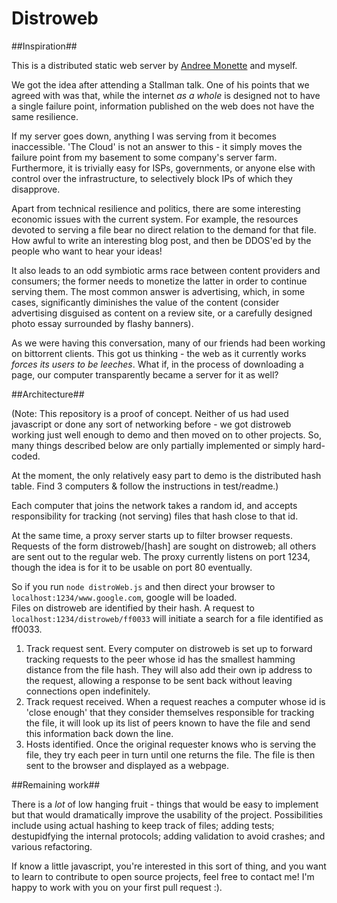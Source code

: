 Distroweb
=========

##Inspiration##

This is a distributed static web server by [Andree Monette](https://www.github.com/andreecmonette) and myself.

We got the idea after attending a Stallman talk.  One of his points that we agreed with was that, while the internet *as a whole* is designed not to have a single failure point, information published on the web does not have the same resilience.  

If my server goes down, anything I was serving from it becomes inaccessible.  'The Cloud' is not an answer to this - it simply moves the failure point from my basement to some company's server farm.  Furthermore, it is trivially easy for ISPs, governments, or anyone else with control over the infrastructure, to selectively block IPs of which they disapprove.

Apart from technical resilience and politics, there are some interesting economic issues with the current system.  For example, the resources devoted to serving a file bear no direct relation to the demand for that file.  How awful to write an interesting blog post, and then be DDOS'ed by the people who want to hear your ideas!

It also leads to an odd symbiotic arms race between content providers and consumers; the former needs to monetize the latter in order to continue serving them.  The most common answer is advertising, which, in some cases, significantly diminishes the value of the content (consider advertising disguised as content on a review site, or a carefully designed photo essay surrounded by flashy banners).

As we were having this conversation, many of our friends had been working on bittorrent clients.  This got us thinking - the web as it currently works *forces its users to be leeches*.  What if, in the process of downloading a page, our computer transparently became a server for it as well?

##Architecture##

(Note:  This repository is a proof of concept.  Neither of us had used javascript or done any sort of networking before - we got distroweb working just well enough to demo and then moved on to other projects.  So, many things described below are only partially implemented or simply hard-coded.

At the moment, the only relatively easy part to demo is the distributed hash table.  Find 3 computers & follow the instructions in test/readme.)

Each computer that joins the network takes a random id, and accepts responsibility for tracking (not serving) files that hash close to that id.

At the same time, a proxy server starts up to filter browser requests.  Requests of the form distroweb/[hash] are sought on distroweb; all others are sent out to the regular web.  The proxy currently listens on port 1234, though the idea is for it to be usable on port 80 eventually.

So if you run `node distroWeb.js` and then direct your browser to `localhost:1234/www.google.com`, google will be loaded.  
Files on distroweb are identified by their hash.  A request to `localhost:1234/distroweb/ff0033` will initiate a search for a file identified as ff0033.  

1. Track request sent.  Every computer on distroweb is set up to forward tracking requests to the peer whose id has the smallest hamming distance from the file hash.  They will also add their own ip address to the request, allowing a response to be sent back without leaving connections open indefinitely.
2. Track request received.  When a request reaches a computer whose id is 'close enough' that they consider themselves responsible for tracking the file, it will look up its list of peers known to have the file and send this information back down the line.
3. Hosts identified.  Once the original requester knows who is serving the file, they try each peer in turn until one returns the file.  The file is then sent to the browser and displayed as a webpage.

##Remaining work##

There is a *lot* of low hanging fruit - things that would be easy to implement but that would dramatically improve the usability of the project.  Possibilities include using actual hashing to keep track of files; adding tests; destupidfying the internal protocols; adding validation to avoid crashes; and various refactoring.  

If know a little javascript, you're interested in this sort of thing, and you want to learn to contribute to open source projects, feel free to contact me!  I'm happy to work with you on your first pull request :).

